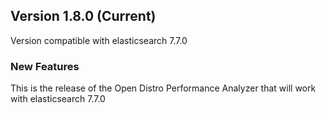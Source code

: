 ## Version 1.8.0 (Current)

Version compatible with elasticsearch 7.7.0

### New Features

This is the release of the Open Distro Performance Analyzer that will work with elasticsearch 7.7.0
